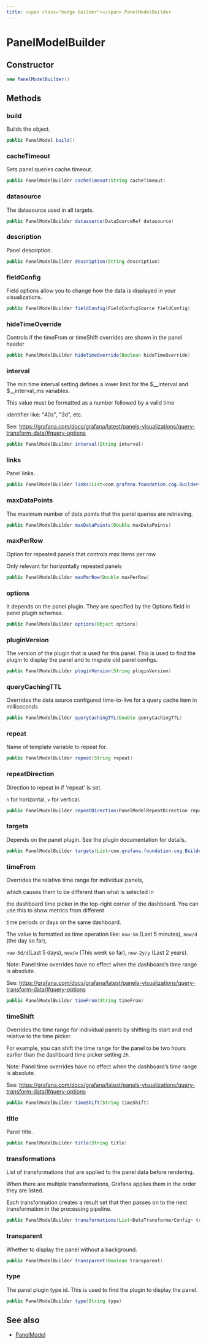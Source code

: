 ```yaml
---
title: <span class="badge builder"></span> PanelModelBuilder
---
```

# <span class="badge builder"></span> PanelModelBuilder

## Constructor

```java
new PanelModelBuilder()
```
## Methods

### <span class="badge object-method"></span> build

Builds the object.

```java
public PanelModel build()
```

### <span class="badge object-method"></span> cacheTimeout

Sets panel queries cache timeout.

```java
public PanelModelBuilder cacheTimeout(String cacheTimeout)
```

### <span class="badge object-method"></span> datasource

The datasource used in all targets.

```java
public PanelModelBuilder datasource(DataSourceRef datasource)
```

### <span class="badge object-method"></span> description

Panel description.

```java
public PanelModelBuilder description(String description)
```

### <span class="badge object-method"></span> fieldConfig

Field options allow you to change how the data is displayed in your visualizations.

```java
public PanelModelBuilder fieldConfig(FieldConfigSource fieldConfig)
```

### <span class="badge object-method"></span> hideTimeOverride

Controls if the timeFrom or timeShift overrides are shown in the panel header

```java
public PanelModelBuilder hideTimeOverride(Boolean hideTimeOverride)
```

### <span class="badge object-method"></span> interval

The min time interval setting defines a lower limit for the $__interval and $__interval_ms variables.

This value must be formatted as a number followed by a valid time

identifier like: "40s", "3d", etc.

See: https://grafana.com/docs/grafana/latest/panels-visualizations/query-transform-data/#query-options

```java
public PanelModelBuilder interval(String interval)
```

### <span class="badge object-method"></span> links

Panel links.

```java
public PanelModelBuilder links(List<com.grafana.foundation.cog.Builder<DashboardLink>> links)
```

### <span class="badge object-method"></span> maxDataPoints

The maximum number of data points that the panel queries are retrieving.

```java
public PanelModelBuilder maxDataPoints(Double maxDataPoints)
```

### <span class="badge object-method"></span> maxPerRow

Option for repeated panels that controls max items per row

Only relevant for horizontally repeated panels

```java
public PanelModelBuilder maxPerRow(Double maxPerRow)
```

### <span class="badge object-method"></span> options

It depends on the panel plugin. They are specified by the Options field in panel plugin schemas.

```java
public PanelModelBuilder options(Object options)
```

### <span class="badge object-method"></span> pluginVersion

The version of the plugin that is used for this panel. This is used to find the plugin to display the panel and to migrate old panel configs.

```java
public PanelModelBuilder pluginVersion(String pluginVersion)
```

### <span class="badge object-method"></span> queryCachingTTL

Overrides the data source configured time-to-live for a query cache item in milliseconds

```java
public PanelModelBuilder queryCachingTTL(Double queryCachingTTL)
```

### <span class="badge object-method"></span> repeat

Name of template variable to repeat for.

```java
public PanelModelBuilder repeat(String repeat)
```

### <span class="badge object-method"></span> repeatDirection

Direction to repeat in if 'repeat' is set.

`h` for horizontal, `v` for vertical.

```java
public PanelModelBuilder repeatDirection(PanelModelRepeatDirection repeatDirection)
```

### <span class="badge object-method"></span> targets

Depends on the panel plugin. See the plugin documentation for details.

```java
public PanelModelBuilder targets(List<com.grafana.foundation.cog.Builder<Dataquery>> targets)
```

### <span class="badge object-method"></span> timeFrom

Overrides the relative time range for individual panels,

which causes them to be different than what is selected in

the dashboard time picker in the top-right corner of the dashboard. You can use this to show metrics from different

time periods or days on the same dashboard.

The value is formatted as time operation like: `now-5m` (Last 5 minutes), `now/d` (the day so far),

`now-5d/d`(Last 5 days), `now/w` (This week so far), `now-2y/y` (Last 2 years).

Note: Panel time overrides have no effect when the dashboard’s time range is absolute.

See: https://grafana.com/docs/grafana/latest/panels-visualizations/query-transform-data/#query-options

```java
public PanelModelBuilder timeFrom(String timeFrom)
```

### <span class="badge object-method"></span> timeShift

Overrides the time range for individual panels by shifting its start and end relative to the time picker.

For example, you can shift the time range for the panel to be two hours earlier than the dashboard time picker setting `2h`.

Note: Panel time overrides have no effect when the dashboard’s time range is absolute.

See: https://grafana.com/docs/grafana/latest/panels-visualizations/query-transform-data/#query-options

```java
public PanelModelBuilder timeShift(String timeShift)
```

### <span class="badge object-method"></span> title

Panel title.

```java
public PanelModelBuilder title(String title)
```

### <span class="badge object-method"></span> transformations

List of transformations that are applied to the panel data before rendering.

When there are multiple transformations, Grafana applies them in the order they are listed.

Each transformation creates a result set that then passes on to the next transformation in the processing pipeline.

```java
public PanelModelBuilder transformations(List<DataTransformerConfig> transformations)
```

### <span class="badge object-method"></span> transparent

Whether to display the panel without a background.

```java
public PanelModelBuilder transparent(Boolean transparent)
```

### <span class="badge object-method"></span> type

The panel plugin type id. This is used to find the plugin to display the panel.

```java
public PanelModelBuilder type(String type)
```

## See also

 * <span class="badge object-type-class"></span> [PanelModel](./object-PanelModel.md)
